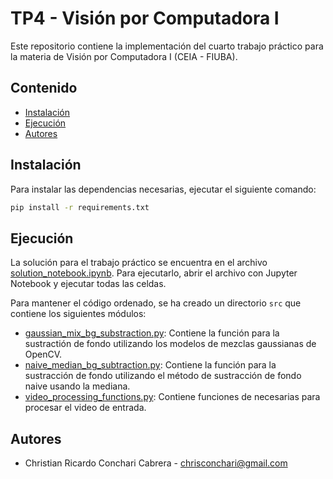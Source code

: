 # TP4 - Visión por Computadora I

Este repositorio contiene la implementación del cuarto trabajo práctico para la materia de Visión por Computadora I (CEIA - FIUBA).

## Contenido
- [Instalación](##instalación)
- [Ejecución](##ejecución)
- [Autores](##autores)

## Instalación
Para instalar las dependencias necesarias, ejecutar el siguiente comando:

```bash
pip install -r requirements.txt
```

## Ejecución
La solución para el trabajo práctico se encuentra en el archivo [solution_notebook.ipynb](solution_notebook.ipynb). Para ejecutarlo, abrir el archivo con Jupyter Notebook y ejecutar todas las celdas.

Para mantener el código ordenado, se ha creado un directorio `src` que contiene los siguientes módulos:
- [gaussian_mix_bg_substraction.py](src/gaussian_mix_bg_substraction.py): Contiene la función para la sustractión de fondo utilizando los modelos de mezclas gaussianas de OpenCV.
- [naive_median_bg_subtraction.py](src/naive_median_bg_subtraction.py): Contiene la función para la sustracción de fondo utilizando el método de sustracción de fondo naive usando la mediana.
- [video_processing_functions.py](src/video_processing_functions.py): Contiene funciones de necesarias para procesar el video de entrada.

## Autores
- Christian Ricardo Conchari Cabrera - chrisconchari@gmail.com